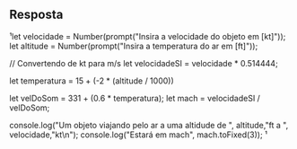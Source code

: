 ## Resposta

¹let velocidade = Number(prompt("Insira a velocidade do objeto em [kt]"));
let altitude = Number(prompt("Insira a temperatura do ar em [ft]"));
 
// Convertendo de kt para m/s
let velocidadeSI = velocidade * 0.514444;
 
let temperatura = 15 + (-2 * (altitude / 1000))
 
let velDoSom = 331 + (0.6 * temperatura);
let mach = velocidadeSI / velDoSom;
 
console.log("Um objeto viajando pelo ar a uma altidude de ", altitude,"ft a ", velocidade,"kt\n");
console.log("Estará em mach", mach.toFixed(3));
¹
